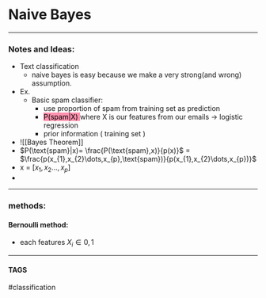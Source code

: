 # Naive Bayes


---
### Notes and Ideas:
- Text classification
	- naive bayes is easy because we make a very strong(and wrong) assumption.
- Ex.
	- Basic spam classifier:
		- use proportion of spam from training set as prediction 
		- <mark style="background: #FF5582A6;">P(spam|X) </mark>where X is our features from our emails -> logistic regression 
		- prior information ( training set )
- ![[Bayes Theorem]]
- $P(\text{spam}|x)= \frac{P(\text{spam},x)}{p(x)}$ = $\frac{p(x_{1},x_{2}\dots,x_{p},\text{spam})}{p(x_{1},x_{2}\dots,x_{p})}$
- x = [$x_1,x_2...,x_p$]
- 


---

### methods:
#### Bernoulli method:
- each features $X_{i}\in{0,1}$

---
#### TAGS
#classification
